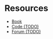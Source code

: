 # Resources
- [Book](https://www.artima.com/shop/programming_in_scala_5ed)
- [Code (TODO)](???)
- [Forum (TODO)](???)
